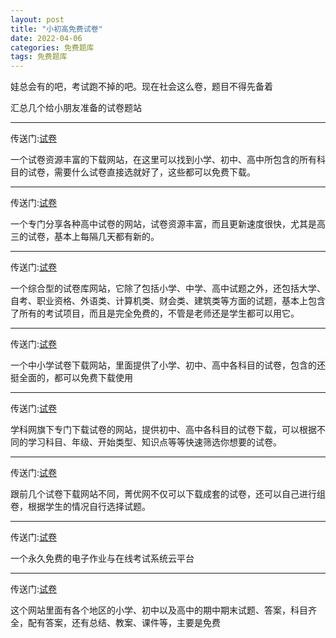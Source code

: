 ```yaml
---
layout: post
title: "小初高免费试卷"
date: 2022-04-06
categories: 免费题库
tags: 免费题库
---   
```




娃总会有的吧，考试跑不掉的吧。现在社会这么卷，题目不得先备着

汇总几个给小朋友准备的试卷题站

---

传送门:[试卷](https://shijuan1.com)

一个试卷资源丰富的下载网站，在这里可以找到小学、初中、高中所包含的所有科目的试卷，需要什么试卷直接选就好了，这些都可以免费下载。

---

传送门:[试卷](http://sj.smez.net/)

一个专门分享各种高中试卷的网站，试卷资源丰富，而且更新速度很快，尤其是高三的试卷，基本上每隔几天都有新的。

---

传送门:[试卷](https://examcoo.com/index/ku)

一个综合型的试卷库网站，它除了包括小学、中学、高中试题之外，还包括大学、自考、职业资格、外语类、计算机类、财会类、建筑类等方面的试题，基本上包含了所有的考试项目，而且是完全免费的，不管是老师还是学生都可以用它。

---

传送门:[试卷](https://shijuan.zww.cn)

一个中小学试卷下载网站，里面提供了小学、初中、高中各科目的试卷，包含的还挺全面的，都可以免费下载使用

---

传送门:[试卷](https://sj.zxxk.com)

学科网旗下专门下载试卷的网站，提供初中、高中各科目的试卷下载，可以根据不同的学习科目、年级、开始类型、知识点等等快速筛选你想要的试卷。

---

传送门:[试卷](https://www.jyeoo.com/)

跟前几个试卷下载网站不同，菁优网不仅可以下载成套的试卷，还可以自己进行组卷，根据学生的情况自行选择试题。

---


传送门:[试卷](https://www.examcoo.com/index/ku)

一个永久免费的电子作业与在线考试系统云平台

---

传送门:[试卷](https://m.5ykj.com)

这个网站里面有各个地区的小学、初中以及高中的期中期末试题、答案，科目齐全，配有答案，还有总结、教案、课件等，主要是免费

    
    
